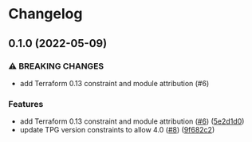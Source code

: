 # Changelog

## 0.1.0 (2022-05-09)


### ⚠ BREAKING CHANGES

* add Terraform 0.13 constraint and module attribution (#6)

### Features

* add Terraform 0.13 constraint and module attribution ([#6](https://github.com/terraform-google-modules/terraform-google-api-police/issues/6)) ([5e2d1d0](https://github.com/terraform-google-modules/terraform-google-api-police/commit/5e2d1d0f8357c868da8a8e16b2d2eec238cbd8e4))
* update TPG version constraints to allow 4.0 ([#8](https://github.com/terraform-google-modules/terraform-google-api-police/issues/8)) ([9f682c2](https://github.com/terraform-google-modules/terraform-google-api-police/commit/9f682c26bd675f37154b73c657cf3df7c9c6fdb7))
